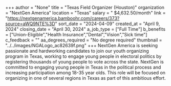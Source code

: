 +++
author = "None"
title = "Texas Field Organizer (Houston)"
organization = "NextGen America"
location = "Texas"
salary = " $4,632.50/month"
link = "https://nextgenamerica.bamboohr.com/careers/373?source=aWQ9NTE%3D"
sort_date = "2024-04-09"
created_at = "April 9, 2024"
closing_date = "April 30, 2024"
a_job_type = ["Full Time"]
b_benefits = ["Union-Eligible","Health Insurance","Dental","Vision","Sick time"]
c_feedback = ""
aa_degrees_required = "No degree required"
thumbnail = "../../images/NGALogo_ac82639f.png"
+++
NextGen America is seeking passionate and hardworking candidates to join our youth organizing program in Texas, working to engage young people in electoral politics by registering thousands of young people to vote across the state. NextGen is committed to engaging young people in Texas in the political process and increasing participation among 18-35 year olds. This role will be focused on organizing in one of several regions in Texas as part of this ambitious effort. 